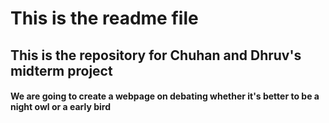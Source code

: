 # This is the readme file 
## This is the repository for Chuhan and Dhruv's midterm project
#### We are going to create a webpage on debating whether it's better to be a night owl or a early bird
